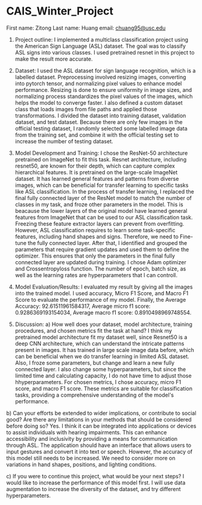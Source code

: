 # CAIS_Winter_Project

First name: Zitong
Last name: Huang
email: chuang95@usc.edu

1) Project outline:
   I implemented a multiclass classification project using the American Sign Language (ASL) dataset. The goal was to classify ASL signs into various classes. I used pretrained resnet in this project to make the result more accurate.

2) Dataset:
   I used the ASL dataset for sign language recognition, which is a labelled dataset. Preprocessing involved resizing images, converting into pytorch tensor, and normalizing pixel values to enhance model performance. Resizing is done to ensure uniformity in image sizes, and normalizing process standardizes the pixel values of the images, which helps the model to converge faster. I also defined a custom dataset class that loads images from file paths and applied those transformations.
   I divided the dataset into training dataset, validation dataset, and test dataset. Because there are only few images in the official testing dataset, I randomly selected some labelled image data from the training set, and combine it with the official testing set to increase the number of testing dataset.

3) Model Development and Training:
   I chose the ResNet-50 architecture pretrained on ImageNet to fit this task. Resnet architecture, including resnet50, are known for their depth, which can capture complex hierarchical features. It is pretrained on the large-scale ImageNet dataset. It has learned general features and patterns from diverse images, which can be beneficial for transfer learning to specific tasks like ASL classification.
   In the process of transfer learning, I replaced the final fully connected layer of the ResNet model to match the number of classes in my task, and froze other parameters in the model. This is beacause the lower layers of the original model have learned general features from ImageNet that can be used to our ASL classification task. Freezing these feature extractor layers can prevent from overfitting. However, ASL classification requires to learn some task-specific features, including hand shapes and signs. Therefore, we need to Fine-tune the fully connected layer.
   After that, I identified and grouped the parameters that require gradient updates and used them to define the optimizer. This ensures that only the parameters in the final fully connected layer are updated during training. I chose Adam optimizer and Crossentropyloss function. The number of epoch, batch size, as well as the learning rates are hyperparameters that I can controll.

4) Model Evaluation/Results:
   I evaluated my result by giving all the images into the trained model. I used accuracy, Micro F1 Score, and Macro F1 Score to evaluate the performance of my model.
   Finally, the Average Accuracy: 92.61511961584317, Average micro f1 score: 0.9286369193154034, Average macro f1 score: 0.8910498969748554.

5) Discussion:
a) How well does your dataset, model architecture, training procedures, and chosen metrics fit the task at hand?
  I think my pretrained model architecture fit my dataset well, since Resnet50 is a deep CNN architecture, which can understand the intricate patterns present in images. It has trained in large scale image data before, which can be beneficial when we do transfer learning in limited ASL dataset.
  Also, I froze some parameters, but change and learn a new fully connected layer. I also change some hyperparameters, but since the limited time and calculating capacity, I do not have time to adjust those hhyperparameters.
  For chosen metrics, I chose accuracy, micro F1 score, and macro F1 score. These metrics are suitable for classification tasks, providing a comprehensive understanding of the model's performance.

b) Can your efforts be extended to wider implications, or contribute to social good? Are there any limitations in your methods that should be considered before doing so?
  Yes. I think it can be integrated into applications or devices to assist individuals with hearing impairments. This can enhance accessibility and inclusivity by providing a means for communication through ASL. The application should have an interface that allows users to input gestures and convert it into text or speech. 
  However, the accuracy of this model still needs to be increased. We need to consider more on variations in hand shapes, positions, and lighting conditions. 

c) If you were to continue this project, what would be your next steps?
  I would like to increase the performance of this model first. I will use data augmentation to increase the diversity of the dataset, and try different hyperparameters. 
